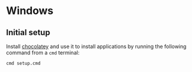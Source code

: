 # Windows

## Initial setup

Install [chocolatey](http://chocolatey.org/) and use it to install applications
by running the following command from a `cmd` terminal:

```sh
cmd setup.cmd
```
